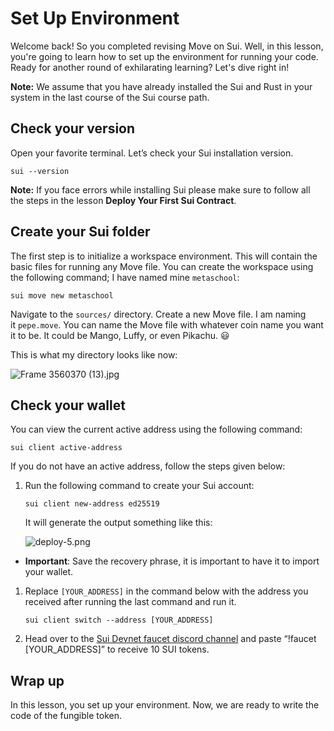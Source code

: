 # Set Up Environment

Welcome back!  So you completed revising Move on Sui. Well, in this lesson, you're going to learn how to set up the environment for running your code. Ready for another round of exhilarating learning? Let's dive right in!

**Note:** We assume that you have already installed the Sui and Rust in your system in the last course of the Sui course path.

## Check your version

Open your favorite terminal. Let’s check your Sui installation version.

```
sui --version
```

**Note:** If you face errors while installing Sui please make sure to follow all the steps in the lesson **Deploy Your First Sui Contract**.

## Create your Sui folder

The first step is to initialize a workspace environment. This will contain the basic files for running any Move file. You can create the workspace using the following command; I have named mine `metaschool`:

```
sui move new metaschool
```

Navigate to the `sources/` directory. Create a new Move file. I am naming it `pepe.move`. You can name the Move file with whatever coin name you want it to be. It could be Mango, Luffy, or even Pikachu. 😃

This is what my directory looks like now:

![Frame 3560370 (13).jpg](https://github.com/0xmetaschool/Learning-Projects/blob/main/assests_for_all/assests_for_sui_c3/L2_Set%20Up%20Environment/Frame_3560370_(13).jpg?raw=true)

## Check your wallet

You can view the current active address using the following command:

```
sui client active-address
```

If you do not have an active address, follow the steps given below:

1. Run the following command to create your Sui account:
    
    ```
    sui client new-address ed25519
    ```
    
    It will generate the output something like this:
    
    ![deploy-5.png](https://github.com/0xmetaschool/Learning-Projects/blob/main/assests_for_all/assests_for_sui_c3/L2_Set%20Up%20Environment/deploy-5.png?raw=true)
    
- **Important**: Save the recovery phrase, it is important to have it to import your wallet.
1. Replace `[YOUR_ADDRESS]` in the command below with the address you received after running the last command and run it.
    
    ```
    sui client switch --address [YOUR_ADDRESS]
    ```
    
2. Head over to the [Sui Devnet faucet discord channel](https://discord.com/channels/916379725201563759/971488439931392130) and paste “!faucet [YOUR_ADDRESS]” to receive 10 SUI tokens.

## Wrap up

In this lesson, you set up your environment. Now, we are ready to write the code of the fungible token.
